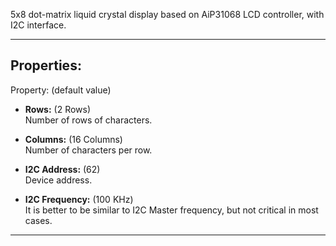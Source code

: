 5x8 dot-matrix liquid crystal display based on AiP31068 LCD controller, with I2C interface.

---

## Properties:

Property: (default value)

- **Rows:** (2 Rows) <br>
   Number of rows of characters. <br>

- **Columns:** (16 Columns) <br>
   Number of characters per row. <br>

- **I2C Address:** (62) <br>
   Device address. <br>

- **I2C Frequency:** (100 KHz) <br>
   It is better to be similar to I2C Master frequency, but not critical in most cases. <br>

---
